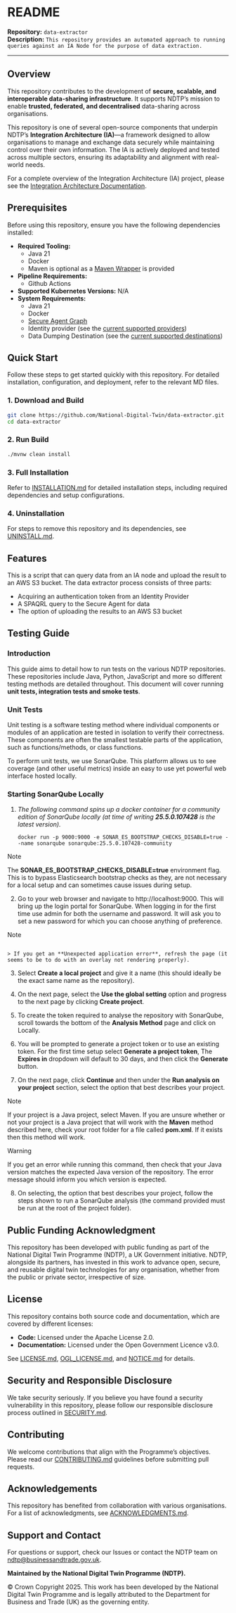 # README

**Repository:** `data-extractor`  
**Description:** `This repository provides an automated approach to running queries against an IA Node for the purpose of data extraction.`

<!-- SPDX-License-Identifier: Apache-2.0 AND OGL-UK-3.0 -->

---

## Overview

This repository contributes to the development of **secure, scalable, and interoperable data-sharing infrastructure**. It supports NDTP’s mission to enable **trusted, federated, and decentralised** data-sharing across organisations.

This repository is one of several open-source components that underpin NDTP’s **Integration Architecture (IA)**—a framework designed to allow organisations to manage and exchange data securely while maintaining control over their own information. The IA is actively deployed and tested across multiple sectors, ensuring its adaptability and alignment with real-world needs.

For a complete overview of the Integration Architecture (IA) project, please see the [Integration Architecture Documentation](https://github.com/National-Digital-Twin/integration-architecture-documentation).

## Prerequisites

Before using this repository, ensure you have the following dependencies installed:

* **Required Tooling:**
  * Java 21
  * Docker
  * Maven is optional as a [Maven Wrapper](https://maven.apache.org/wrapper/) is provided
* **Pipeline Requirements:**
  * Github Actions
* **Supported Kubernetes Versions:** N/A
* **System Requirements:**
  * Java 21
  * Docker
  * [Secure Agent Graph](https://github.com/National-Digital-Twin/secure-agent-graph)
  * Identity provider (see the [current supported providers](./INSTALLATION.md#identity-providers))
  * Data Dumping Destination (see the [current supported destinations](./INSTALLATION.md#data-dumping))

## Quick Start

Follow these steps to get started quickly with this repository. For detailed installation, configuration, and deployment, refer to the relevant MD files.

### 1. Download and Build

```sh
git clone https://github.com/National-Digital-Twin/data-extractor.git  
cd data-extractor
```

### 2. Run Build

```sh
./mvnw clean install
```

### 3. Full Installation

Refer to [INSTALLATION.md](INSTALLATION.md) for detailed installation steps, including required dependencies and setup configurations.

### 4. Uninstallation

For steps to remove this repository and its dependencies, see [UNINSTALL.md](UNINSTALL.md).

## Features

This is a script that can query data from an IA node and upload the result to an AWS S3 bucket.
The data extractor process consists of three parts:
- Acquiring an authentication token from an Identity Provider
- A SPAQRL query to the Secure Agent for data
- The option of uploading the results to an AWS S3 bucket

## Testing Guide

### Introduction
This guide aims to detail how to run tests on the various NDTP repositories. These repositories include Java, Python, JavaScript and more so different testing methods are detailed throughout. This document will cover running **unit tests, integration tests and smoke tests**.

### Unit Tests
Unit testing is a software testing method where individual components or modules of an application are tested in isolation to verify their correctness. These components are often the smallest testable parts of the application, such as functions/methods, or class functions.

To perform unit tests, we use SonarQube. This platform allows us to see coverage (and other useful metrics) inside an easy to use yet powerful web interface hosted locally.

### Starting SonarQube Locally
1. *The following command spins up a docker container for a community edition of SonarQube locally (at time of writing **25.5.0.107428** is the latest version).*
   ```shell
   docker run -p 9000:9000 -e SONAR_ES_BOOTSTRAP_CHECKS_DISABLE=true --name sonarqube sonarqube:25.5.0.107428-community
   ```
> [!NOTE]
> The **SONAR_ES_BOOTSTRAP_CHECKS_DISABLE=true** environment flag. This is to bypass Elasticsearch bootstrap checks as they, are not necessary for a local setup and can sometimes cause issues during setup.

2. Go to your web browser and navigate to http://localhost:9000. This will bring up the login portal for SonarQube. When logging in for the first time use admin for both the username and password. It will ask you to set a new password for which you can choose anything of preference. 
  > [!NOTE]  
                                                                                                                                                                                                                                                                                           > If you get an **Unexpected application error**, refresh the page (it seems to be to do with an overlay not rendering properly).

3. Select **Create a local project** and give it a name (this should ideally be the exact same name as the repository).

4. On the next page, select the **Use the global setting** option and progress to the next page by clicking **Create project**.

5. To create the token required to analyse the repository with SonarQube, scroll towards the bottom of the **Analysis Method** page and click on Locally.

6. You will be prompted to generate a project token or to use an existing token. For the first time setup select **Generate a project token**, The **Expires in** dropdown will default to 30 days, and then click the **Generate** button.

7. On the next page, click **Continue** and then under the **Run analysis on your project** section, select the option that best describes your project.

> [!NOTE]
> If your project is a Java project, select Maven. If you are unsure whether or not your project is a Java project that will work with the **Maven** method described here, check your root folder for a file called **pom.xml**. If it exists then this method will work.

> [!WARNING]
> If you get an error while running this command, then check that your Java version matches the expected Java version of the repository. The error message should inform you which version is expected.

8. On selecting, the option that best describes your project, follow the steps shown to run a SonarQube analysis (the command provided must be run at the root of the project folder).

## Public Funding Acknowledgment

This repository has been developed with public funding as part of the National Digital Twin Programme (NDTP), a UK Government initiative. NDTP, alongside its partners, has invested in this work to advance open, secure, and reusable digital twin technologies for any organisation, whether from the public or private sector, irrespective of size.

## License

This repository contains both source code and documentation, which are covered by different licenses:
- **Code:** Licensed under the Apache License 2.0.
- **Documentation:** Licensed under the Open Government Licence v3.0.

See [LICENSE.md](./LICENSE.md), [OGL_LICENSE.md](./OGL_LICENSE.md), and [NOTICE.md](./NOTICE.md) for details.

## Security and Responsible Disclosure

We take security seriously. If you believe you have found a security vulnerability in this repository, please follow our responsible disclosure process outlined in [SECURITY.md](./SECURITY.md).

## Contributing

We welcome contributions that align with the Programme’s objectives. Please read our [CONTRIBUTING.md](CONTRIBUTING.md) guidelines before submitting pull requests.

## Acknowledgements

This repository has benefited from collaboration with various organisations. For a list of acknowledgments, see [ACKNOWLEDGMENTS.md](ACKNOWLEDGMENTS.md).

## Support and Contact

For questions or support, check our Issues or contact the NDTP team on ndtp@businessandtrade.gov.uk.

**Maintained by the National Digital Twin Programme (NDTP).**

© Crown Copyright 2025. This work has been developed by the National Digital Twin Programme and is legally attributed to the Department for Business and Trade (UK) as the governing entity.
